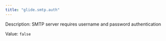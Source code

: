 ```yaml
---
title: "glide.smtp.auth"
---
```


Description: SMTP server requires username and password authentication

Value: `false`